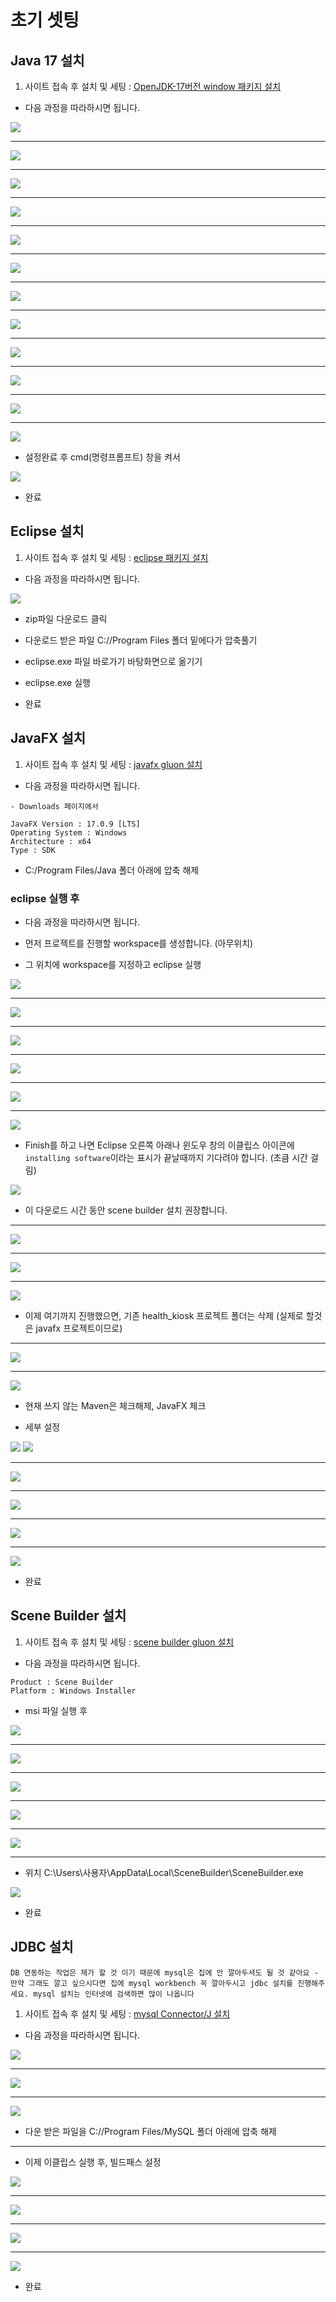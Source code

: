 # 초기 셋팅

## Java 17 설치
1. 사이트 접속 후 설치 및 세팅 : <a href="https://www.oracle.com/kr/java/technologies/downloads/#jdk17-windows">OpenJDK-17버전 window 패키지 설치</a>

- 다음 과정을 따라하시면 됩니다.

<img src="./README_Img/JDK17/1.png">

---

<img src="./README_Img/JDK17/2.png">

---

<img src="./README_Img/JDK17/3.png">

---

<img src="./README_Img/JDK17/4.png">

---

<img src="./README_Img/JDK17/5.png">

---

<img src="./README_Img/JDK17/6.png">

---

<img src="./README_Img/JDK17/7.png">

---

<img src="./README_Img/JDK17/8.png">

---

<img src="./README_Img/JDK17/9.png">

---

<img src="./README_Img/JDK17/10.png">

---

<img src="./README_Img/JDK17/11.png">

---

<img src="./README_Img/JDK17/12.png">

- 설정완료 후 cmd(명령프롬프트) 창을 켜서 

<img src="./README_Img/JDK17/13.png">

- 완료

## Eclipse 설치
1. 사이트 접속 후 설치 및 세팅 : <a href="https://www.eclipse.org/downloads/packages/">eclipse 패키지 설치</a>

- 다음 과정을 따라하시면 됩니다.

<img src="./README_Img/Eclipse/1.png">

- zip파일 다운로드 클릭

- 다운로드 받은 파일 C://Program Files 폴더 밑에다가 압축풀기

- eclipse.exe 파일 바로가기 바탕화면으로 옮기기

- eclipse.exe 실행

- 완료

## JavaFX 설치

1. 사이트 접속 후 설치 및 세팅 : <a href="https://gluonhq.com/products/javafx/">javafx gluon 설치</a>

- 다음 과정을 따라하시면 됩니다.

```
- Downloads 페이지에서

JavaFX Version : 17.0.9 [LTS]
Operating System : Windows
Architecture : x64
Type : SDK
```

- C:/Program Files/Java 폴더 아래에 압축 해제

### eclipse 실행 후

- 다음 과정을 따라하시면 됩니다.

- 먼저 프로젝트를 진행할 workspace를 생성합니다. (아무위치)

- 그 위치에 workspace를 지정하고 eclipse 실행

<img src="./README_Img/Eclipse/2.png">

---

<img src="./README_Img/Eclipse/3.png">

---

<img src="./README_Img/Eclipse/4.png">

---

<img src="./README_Img/Eclipse/5.png">

---

<img src="./README_Img/Eclipse/6.png">

---

<img src="./README_Img/Eclipse/7.png">

- Finish를 하고 나면 Eclipse 오른쪽 아래나 윈도우 창의 이클립스 아이콘에 `installing software`이라는 표시가 끝날때까지 기다려야 합니다. (초큼 시간 걸림)

<img src="./README_Img/Eclipse/8.png">

- 이 다운로드 시간 동안 scene builder 설치 권장합니다.

---

<img src="./README_Img/Eclipse/9.png">

---

<img src="./README_Img/Eclipse/10.png">

---

<img src="./README_Img/Eclipse/11.png">

- 이제 여기까지 진행했으면, 기존 health_kiosk 프로젝트 폴더는 삭제 (실제로 할것은 javafx 프로젝트이므로)

---

<img src="./README_Img/Eclipse/12.png">

---

<img src="./README_Img/Eclipse/13.png">

- 현재 쓰지 않는 Maven은 체크해제, JavaFX 체크

- 세부 설정
<img src="./README_Img/Eclipse/14.png">
<img src="./README_Img/Eclipse/15.png">

---

<img src="./README_Img/Eclipse/16.png">

---

<img src="./README_Img/Eclipse/17.png">

---

<img src="./README_Img/Eclipse/18.png">

---

<img src="./README_Img/Eclipse/19.png">

- 완료

## Scene Builder 설치

1. 사이트 접속 후 설치 및 세팅 : <a href="https://gluonhq.com/products/scene-builder/">scene builder gluon 설치</a>

- 다음 과정을 따라하시면 됩니다.

```
Product : Scene Builder
Platform : Windows Installer
```

- msi 파일 실행 후

<img src="./README_Img/Eclipse/20.png">

---

<img src="./README_Img/Eclipse/21.png">

---

<img src="./README_Img/Eclipse/22.png">

---

<img src="./README_Img/Eclipse/23.png">

---

<img src="./README_Img/Eclipse/24.png">

---

- 위치 C:\Users\사용자\AppData\Local\SceneBuilder\SceneBuilder.exe

<img src="./README_Img/Eclipse/25.png">

- 완료

## JDBC 설치

`DB 연동하는 작업은 제가 할 것 이기 때문에 mysql은 집에 안 깔아두셔도 될 것 같아요 - 만약 그래도 깔고 싶으시다면 집에 mysql workbench 꼭 깔아두시고 jdbc 설치를 진행해주세요. mysql 설치는 인터넷에 검색하면 많이 나옵니다`

1. 사이트 접속 후 설치 및 세팅 : <a href="https://dev.mysql.com/downloads/">mysql Connector/J 설치</a>

- 다음 과정을 따라하시면 됩니다.

<img src="./README_Img/JDBC/1.png">

---

<img src="./README_Img/JDBC/2.png">

---

<img src="./README_Img/JDBC/3.png">

- 다운 받은 파일을 C://Program Files/MySQL 폴더 아래에 압축 해제
---

- 이제 이클립스 실행 후, 빌드패스 설정

<img src="./README_Img/JDBC/4.png">

---

<img src="./README_Img/JDBC/5.png">

---

<img src="./README_Img/JDBC/6.png">

---

<img src="./README_Img/JDBC/7.png">

- 완료

